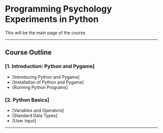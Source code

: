 # Programming Psychology Experiments in Python

This will be the main page of the course.

---
## Course Outline

### [1. Introduction: Python and Pygame]
- [Introducing Python and Pygame]
- [Installation of Python and Pygame]
- [Running Python Programs]

### [2. Python Basics]
- [Variables and Operators]
- [Standard Data Types]
- [User Input]

---
